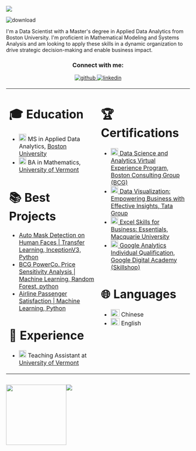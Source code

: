 <p align="left" ><a href="https://www.linkedin.com/in/tianyi-liang-at-bu/"> <img src="https://komarev.com/ghpvc/?username=liangtianyi0819&label=Profile%20views&color=0e75b6&style=flat"> </a></p>

![download](https://github.com/liangtianyi0819/liangtianyi0819/assets/78278453/8783d44b-ba8a-43c9-be15-34bf76cdc15d)

I'm a Data Scientist with a Master's degree in Applied Data Analytics from Boston University. I'm proficient in Mathematical Modeling and Systems Analysis and am looking to apply these skills in a dynamic organization to drive strategic decision-making and enable business impact.



<h3 align="center">Connect with me:</h3>
<p align="center">
<a href="https://github.com/liangtianyi0819" target="_blank">
<img src=https://img.shields.io/badge/github-%2324292e.svg?&style=for-the-badge&logo=github&logoColor=white alt=github style="margin-bottom: 5px;" />
</a>
<a href="https://www.linkedin.com/in/tianyi-liang-at-bu/" target="_blank">
<img src=https://img.shields.io/badge/linkedin-%231E77B5.svg?&style=for-the-badge&logo=linkedin&logoColor=white alt=linkedin style="margin-bottom: 5px;" />
</a>  

<table>
  <tr>
    <td valign="top" width="50%">

<h1>🎓 Education</h1>

<ul>
  <li>
    <img src="https://github.com/liangtianyi0819/liangtianyi0819/assets/78278453/bd8b25a6-318a-48f7-a2ba-63d9068611ba" alt="liangtianyi0819" width="20" height="20" />
    MS in Applied Data Analytics, <a href="https://www.bu.edu/">Boston University</a>
  </li>
  <li>
    <img src="https://github.com/liangtianyi0819/liangtianyi0819/assets/78278453/294dba39-e6ce-4f2f-af54-1d4f82afac2d" alt="liangtianyi0819" width="20" height="20" />
    BA in Mathematics, <a href="https://www.uvm.edu/">University of Vermont</a>
  </li>
</ul>

# 📚 Best Projects

- [Auto Mask Detection on Human Faces | Transfer Learning, InceptionV3, Python](https://www.kaggle.com/code/tianyiliang/mask-detection-with-transfer-learning-inceptionv3)
- [BCG PowerCo. Price Sensitivity Analysis | Machine Learning, Random Forest, python](https://github.com/liangtianyi0819/BCG-Price-Sensitivity-Analysis)
- [Airline Passenger Satisfaction | Machine Learning, Python](https://github.com/liangtianyi0819/Prediction_of_Airline_Passenger_Satisfaction_with_Various_Machine_Learning_Models/blob/main/Project.ipynb)


<h1>💼 Experience</h1>

<ul>
  <li>
    <img src="https://github.com/liangtianyi0819/liangtianyi0819/assets/78278453/294dba39-e6ce-4f2f-af54-1d4f82afac2d" alt="liangtianyi0819" width="20" height="20" />
    Teaching Assistant at <a href="https://www.uvm.edu/">University of Vermont</a>
  </li>
</ul>      

      
   </td>
  <td valign="top" width="50%">






<h1>🏆 Certifications</h1>
<ul>
  <li>
    <a href="https://forage-uploads-prod.s3.amazonaws.com/completion-certificates/BCG%20/Tcz8gTtprzAS4xSoK_BCG_v3M2EPHimD8dJawhz_1686121785883_completion_certificate.pdf">
      <img src="https://github.com/liangtianyi0819/liangtianyi0819/assets/78278453/c34164d7-e117-4fc5-b68b-483ef178d3be" alt="Certificate 1" height="20" />
      Data Science and Analytics Virtual Experience Program, Boston Consulting Group (BCG)
    </a>
  </li>
  <li>
    <a href="https://forage-uploads-prod.s3.amazonaws.com/completion-certificates/Tata/MyXvBcppsW2FkNYCX_Tata_v3M2EPHimD8dJawhz_1686022268027_completion_certificate.pdf">
      <img src="https://github.com/liangtianyi0819/liangtianyi0819/assets/78278453/78341337-a1a5-487f-b5ea-76f7032d5474" alt="Certificate 2" height="20" />
      Data Visualization: Empowering Business with Effective Insights, Tata Group
    </a>
  </li>
  <li>
    <a href="https://www.coursera.org/account/accomplishments/certificate/98E75FNXYTJD">
      <img src="https://github.com/liangtianyi0819/liangtianyi0819/assets/78278453/3c0e2674-fd75-43e8-b7ee-86dcf14db11a" alt="Certificate 3" height="20" />
      Excel Skills for Business: Essentials, Macquarie University
    </a>
  </li>
  <li>
    <a href="https://skillshop.exceedlms.com/student/award/TUaq2tutWQAuMtGyVsaNQhDM">
      <img src="https://github.com/liangtianyi0819/liangtianyi0819/assets/78278453/0c0247b5-4a9e-44d6-939e-3afb8cd6eee9" alt="Certificate 4" height="20" />
      Google Analytics Individual Qualification, Google Digital Academy (Skillshop)
    </a>
  </li>
</ul>



<h1>🌐 Languages</h1>
<ul>
  <li>
    <img src="https://github.com/liangtianyi0819/liangtianyi0819/assets/78278453/6871a390-ebbc-4d40-ae60-628822736b78" alt="Chinese Flag" width="24" height="20" />
    Chinese
  </li>
  <li>
    <img src="https://github.com/liangtianyi0819/liangtianyi0819/assets/78278453/12f42fec-652b-4e80-849f-cf69dbb07bb8" alt="English Flag" width="24" height="20" />
    English
  </li>
</ul>

   </td>
  </tr>
</table>

##
<div style="display: flex; flex-direction: row;" align="center">
 <img class="img" style="max-height: 50%;" src="https://github-readme-stats.vercel.app/api?username=liangtianyi0819&show_icons=true&theme=radical" height="165"/>
 <img class="img" style="max-width: 100%;" src="https://github-readme-stats.vercel.app/api/top-langs/?username=liangtianyi0819&theme=radical&layout=compact" />
</div>

